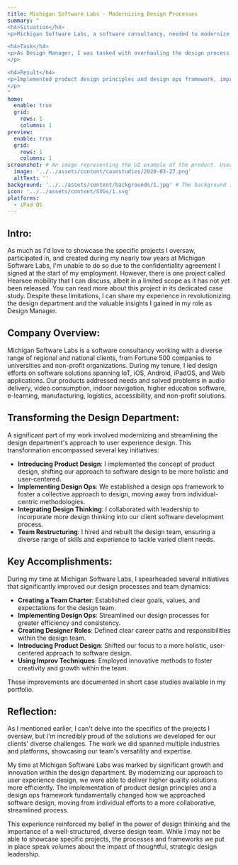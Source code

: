 ```yaml
---
title: Michigan Software Labs - Modernizing Design Processes
summary: "
<h4>Situation</h4>
<p>Michigan Software Labs, a software consultancy, needed to modernize its design department to meet diverse client needs.</p>

<h4>Task</h4>
<p>As Design Manager, I was tasked with overhauling the design process and rebuilding the team.
</p>

<h4>Result</h4>  
<p>Implemented product design principles and design ops framework, improving efficiency and collaboration. Created a team charter, defined designer roles, and introduced improv techniques for creativity. These changes led to higher quality solutions and a more versatile, skilled design team capable of tackling complex projects across various industries and platforms.
</p>
"
home:
  enable: true
  grid:
    rows: 1
    columns: 1
preview:
  enable: true
  grid:
    rows: 1
    columns: 1
screenshot: # An image representing the UI example of the product. Used in preview cards
  image: '../../assets/content/casestudies/2020-03-27.png'
  altText: ''
background: '../../assets/content/backgrounds/1.jpg' # The background image used for preview cards
icon: '../../assets/content/SVGs/1.svg'
platforms:
  - iPad OS
---
```


## Intro:

As much as I'd love to showcase the specific projects I oversaw, participated in, and created during my nearly tow years at Michigan Software Labs, I'm unable to do so due to the confidentiality agreement I signed at the start of my employment. However, there is one project called Hearsee mobility that I can discuss, albeit in a limited scope as it has not yet been released. You can read more about this project in its dedicated case study. Despite these limitations, I can share my experience in revolutionizing the design department and the valuable insights I gained in my role as Design Manager.

## Company Overview:

Michigan Software Labs is a software consultancy working with a diverse range of regional and national clients, from Fortune 500 companies to universities and non-profit organizations. During my tenure, I led design efforts on software solutions spanning IoT, iOS, Android, iPadOS, and Web applications. Our products addressed needs and solved problems in audio delivery, video consumption, indoor navigation, higher education software, e-learning, manufacturing, logistics, accessibility, and non-profit solutions.

## Transforming the Design Department:

A significant part of my work involved modernizing and streamlining the design department's approach to user experience design. This transformation encompassed several key initiatives:
- **Introducing Product Design**: I implemented the concept of product design, shifting our approach to software design to be more holistic and user-centered.
- **Implementing Design Ops**: We established a design ops framework to foster a collective approach to design, moving away from individual-centric methodologies.
- **Integrating Design Thinking**: I collaborated with leadership to incorporate more design thinking into our client software development process.
- **Team Restructuring**: I hired and rebuilt the design team, ensuring a diverse range of skills and experience to tackle varied client needs.

## Key Accomplishments:

During my time at Michigan Software Labs, I spearheaded several initiatives that significantly improved our design processes and team dynamics:
- **Creating a Team Charter**: Established clear goals, values, and expectations for the design team.
- **Implementing Design Ops**: Streamlined our design processes for greater efficiency and consistency.
- **Creating Designer Roles**: Defined clear career paths and responsibilities within the design team.
- **Introducing Product Design**: Shifted our focus to a more holistic, user-centered approach to software design.
- **Using Improv Techniques**: Employed innovative methods to foster creativity and growth within the team.

These improvements are documented in short case studies available in my portfolio.

## Reflection:

As I mentioned earlier, I can't delve into the specifics of the projects I oversaw, but I'm incredibly proud of the solutions we developed for our clients' diverse challenges. The work we did spanned multiple industries and platforms, showcasing our team's versatility and expertise.

My time at Michigan Software Labs was marked by significant growth and innovation within the design department. By modernizing our approach to user experience design, we were able to deliver higher quality solutions more efficiently. The implementation of product design principles and a design ops framework fundamentally changed how we approached software design, moving from individual efforts to a more collaborative, streamlined process.

This experience reinforced my belief in the power of design thinking and the importance of a well-structured, diverse design team. While I may not be able to showcase specific projects, the processes and frameworks we put in place speak volumes about the impact of thoughtful, strategic design leadership.